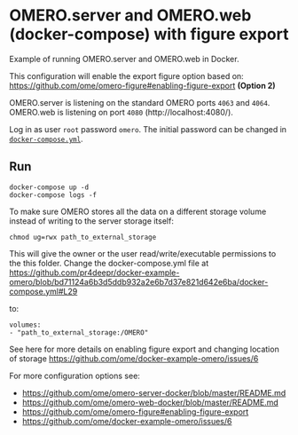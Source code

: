 # OMERO.server and OMERO.web (docker-compose) with figure export

Example of running OMERO.server and OMERO.web in Docker.

This configuration will enable the export figure option based on: 
https://github.com/ome/omero-figure#enabling-figure-export **(Option 2)**


OMERO.server is listening on the standard OMERO ports `4063` and `4064`.
OMERO.web is listening on port `4080` (http://localhost:4080/).

Log in as user `root` password `omero`.
The initial password can be changed in [`docker-compose.yml`](docker-compose.yml).

## Run

    docker-compose up -d
    docker-compose logs -f


To make sure OMERO stores all the data on a different storage volume instead of writing to the server storage itself:

    chmod ug=rwx path_to_external_storage
    
This will give the owner or the user read/write/executable permissions to the this folder.
Change the docker-compose.yml file
at
https://github.com/pr4deepr/docker-example-omero/blob/bd71124a6b3d5ddb932a2e6b7d37e821d642e6ba/docker-compose.yml#L29

to:

    volumes:
    - "path_to_external_storage:/OMERO"
        

See here for more details on enabling figure export and changing location of storage
https://github.com/ome/docker-example-omero/issues/6


For more configuration options see:
- https://github.com/ome/omero-server-docker/blob/master/README.md
- https://github.com/ome/omero-web-docker/blob/master/README.md
- https://github.com/ome/omero-figure#enabling-figure-export
- https://github.com/ome/docker-example-omero/issues/6

